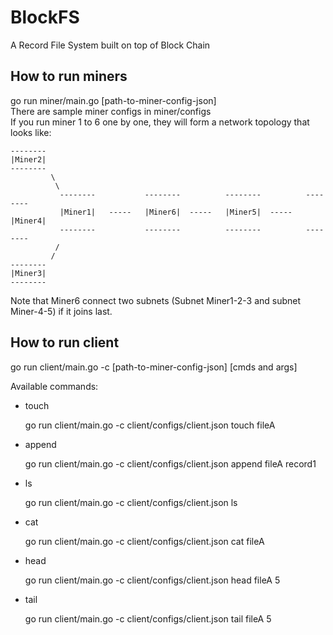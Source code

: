 # BlockFS
A Record File System built on top of Block Chain



## How to run miners
go run miner/main.go [path-to-miner-config-json]  
There are sample miner configs in miner/configs  
If you run miner 1 to 6 one by one, they will form a network topology that looks like:

```
--------
|Miner2|
--------
         \
          \
           --------           --------          --------          --------
           |Miner1|   -----   |Miner6|  -----   |Miner5|  -----   |Miner4|
           --------           --------          --------          --------
          /
         /
--------
|Miner3|
--------
```
Note that Miner6 connect two subnets (Subnet Miner1-2-3 and subnet Miner-4-5) if it joins last.


## How to run client
go run client/main.go -c [path-to-miner-config-json] [cmds and args]

Available commands:
* touch

   go run client/main.go -c client/configs/client.json touch fileA  

* append

   go run client/main.go -c client/configs/client.json append fileA record1  

* ls

   go run client/main.go -c client/configs/client.json ls  

* cat

   go run client/main.go -c client/configs/client.json cat fileA  

* head

   go run client/main.go -c client/configs/client.json head fileA 5  

* tail

   go run client/main.go -c client/configs/client.json tail fileA 5  
